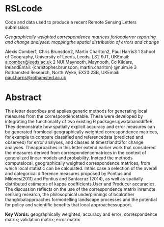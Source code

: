 # RSLcode
Code and data used to produce a recent Remote Sensing Letters submission: 

*Geographically weighted correspondence matrices forlocalerror reporting and change analyses:  mappingthe spatial distribution of errors and change*

Alexis Comber1, Chris Brunsdon2, Martin Charlton2, Paul Harris3
1 School of Geography, University of Leeds, Leeds, LS2 9JT, UKEmail: a.comber@leeds.ac.uk
2 NUI Maynooth, Maynooth, Co Kildare, IrelandEmail: {christopher.brunsdon; martin.charlton} @nuim.ie
3 Rothamsted Research, North Wyke, EX20 2SB, UKEmail: paul.harris@rothamsted.ac.uk

# Abstract
This letter describes and applies generic methods for generating local measures from the correspondencetable. These were developed by integrating the functionality of two existing R packages:gwxtabanddiffeR. They demonstrate how spatially explicit accuracy and error measures can be generated fromlocal geographically weighted correspondence matrices, for example to compare classified and referencedata (predicted and observed) for error analyses, and classes at timest1andt2for change analyses. Theapproaches in this letter extend earlier work that considered the measures derived from correspondencematrices in the context of generalized linear models and probability. Instead the methods computelocal, geographically weighted correspondence matrices, from which local statistic can be calculated. Inthis case a selection of the overall and categorical difference measures proposed by Pontius and Milones(2011) and Pontius and Santacruz (2014), as well as spatially distributed estimates of kappa coefficients,User and Producer accuracies. The discussion reflects on the use of the correspondence matrix inremote sensing research, the philosophical underpinnings oflocalrather thanglobalapproaches formodelling landscape processes and the potential for policy and scientific benefits that local approachessupport.

**Key Words:** geographically weighted; accuracy and error; correspondence matrix; validation matrix; error matrix

